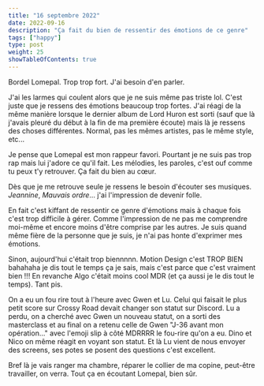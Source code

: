 ```yaml
---
title: "16 septembre 2022"
date: 2022-09-16
description: "Ça fait du bien de ressentir des émotions de ce genre"
tags: ["happy"]
type: post
weight: 25
showTableOfContents: true
---
```


Bordel Lomepal. Trop trop fort. J'ai besoin d'en parler.

J'ai les larmes qui coulent alors que je ne suis même pas triste lol. C'est juste que je ressens des émotions beaucoup trop fortes. J'ai réagi de la même manière lorsque le dernier album de Lord Huron est sorti (sauf que là j'avais pleuré du début à la fin de ma première écoute) mais là je ressens des choses différentes. Normal, pas les mêmes artistes, pas le même style, etc...

Je pense que Lomepal est mon rappeur favori. Pourtant je ne suis pas trop rap mais lui j'adore ce qu'il fait. Les mélodies, les paroles, c'est ouf comme tu peux t'y retrouver. Ça fait du bien au cœur.

Dès que je me retrouve seule je ressens le besoin d'écouter ses musiques. *Jeannine*, *Mauvais ordre*... j'ai l'impression de devenir folle.

En fait c'est kiffant de ressentir ce genre d'émotions mais à chaque fois c'est trop difficile à gérer. Comme l'impression de ne pas me comprendre moi-même et encore moins d'être comprise par les autres. Je suis quand même fière de la personne que je suis, je n'ai pas honte d'exprimer mes émotions.

Sinon, aujourd'hui c'était trop biennnnn. Motion Design c'est TROP BIEN bahahaha je dis tout le temps ça je sais, mais c'est parce que c'est vraiment bien !!! En revanche Algo c'était moins cool MDR (et ça aussi je le dis tout le temps). Tant pis.

On a eu un fou rire tout à l'heure avec Gwen et Lu. Celui qui faisait le plus petit score sur Crossy Road devait changer son statut sur Discord. Lu a perdu, on a cherché avec Gwen un nouveau statut, on a sorti des masterclass et au final on a retenu celle de Gwen "J-36 avant mon opération..." avec l'emoji slip à côté MDRRRR le fou-rire qu'on a eu. Dino et Nico on même réagit en voyant son statut. Et là Lu vient de nous envoyer des screens, ses potes se posent des questions c'est excellent.

Bref là je vais ranger ma chambre, réparer le collier de ma copine, peut-être travailler, on verra. Tout ça en écoutant Lomepal, bien sûr.